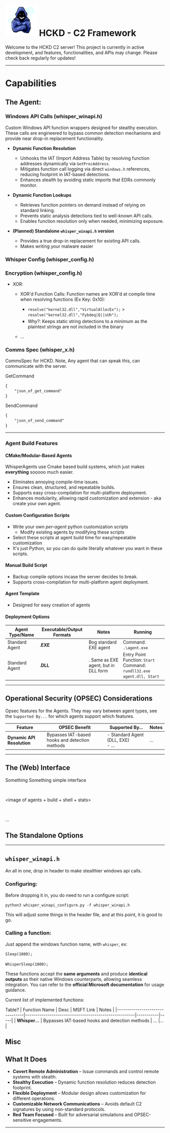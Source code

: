 

# <img src="WebInterface/static/icon_full.png" alt="HCKD C2 Server" width="100" height="100"> HCKD - C2 Framework

Welcome to the HCKD C2 server! This project is currently in active development, and features, functionalities, and APIs may change. Please check back regularly for updates! 

---


# **Capabilities**

## The Agent:

### **Windows API Calls (whisper_winapi.h)**
Custom Windows API function wrappers designed for stealthy execution. These calls are engineered to bypass common detection mechanisms and provide near drop-in replacement functionality.

- **Dynamic Function Resolution**  
  - Unhooks the IAT (Import Address Table) by resolving function addresses dynamically via `GetProcAddress`.  
  - Mitigates function call logging via direct `windows.h` references, reducing footprint in IAT-based detections.  
  - Enhances stealth by avoiding static imports that EDRs commonly monitor.

- **Dynamic Function Lookups**  
  - Retrieves function pointers on demand instead of relying on standard linking.  
  - Prevents static analysis detections tied to well-known API calls.  
  - Enables function resolution only when needed, minimizing exposure.

- **(Planned) Standalone `whisper_winapi.h` version**  
  - Provides a true drop-in replacement for existing API calls.  
  - Makes writing your malware easier

### **Whisper Config (whisper_config.h)**


### **Encryption (whisper_config.h)**
 - XOR:
	 - XOR'd Function Calls: Function names are XOR'd at compile time when resolving functions (Ex Key: 0x10):
		 - `resolve("kernel32.dll","VirtualAllocEx");` > `resolve("kernel32.dll","Fybdeq|Q||sUh");`
		 - Why?: Keeps static string detections to a minimum as the plaintext strings are not included in the binary

	 - ...

### **Comms Spec (whisper_x.h)**
CommsSpec for HCKD. Note, Any agent that can speak this, can communicate with the server.

GetCommand
```
{
	"json_of_get_command"
}
```
SendCommand
```
{
	"json_of_send_command"
}
```



---

### **Agent Build Features**

#### **CMake/Modular-Based Agents**
WhisperAgents use Cmake based build systems, which just makes **everything** sooooo much easier. 

- Eliminates annoying compile-time issues.
- Ensures clean, structured, and repeatable builds.
- Supports easy cross-compilation for multi-platform deployment.
- Enhances modularity, allowing rapid customization and extension - aka create your own agent.

#### **Custom Configuration Scripts**
- Write your own _per-agent_ python customization scripts
    - Modify existing agents by modifying these scripts
- Select these scripts at agent build time for easy/repeatable customization
- It's just Python, so you can do quite literally whatever you want in these scripts. 

#### **Manual Build Script**
- Backup compile options incase the server decides to break.
- Supports cross-compilation for multi-platform agent deployment.

#### **Agent Template**
- Designed for easy creation of agents

#### **Deployment Options**
| Agent Type/Name             | Executable/Output Formats                                   |  Notes | Running|
|--------------------------------|------------------------------------------------------|-----------|-----------|
|Standard Agent| **.EXE**      | Bog standard EXE agent      | Command: `.\agent.exe` |
|Standard Agent| **.DLL**        |. Same as EXE agent, but in DLL form | Entry Point Function: `Start`<br> Command: `rundll32.exe agent.dll, Start`|

---

## **Operational Security (OPSEC) Considerations**

Opsec features for the Agents. They may vary between agent types, see the `Supported By...` for which agents support which features. 

| Feature                        | OPSEC Benefit                                         | Supported By... | Notes |
|--------------------------------|------------------------------------------------------|-----------|-----------|
| **Dynamic API Resolution**      | Bypasses IAT-based hooks and detection methods      | - Standard Agent (DLL, EXE) <br> - ... |... |


---

## The (Web) Interface

Something Something simple interface

<image of homepage>

<image of agents + build + shell + stats>

<image of listeners>


...

## The Standalone Options
---
## `whisper_winapi.h`

An all in one, drop in header to make stealthier windows api calls. 

### Configuring: 

Before dropping it in, you do need to run a configure script:
```
python3 whisper_winapi_configure.py -f whisper_winapi.h
```

This will adjust some things in the header file, and at this point, it is good to go. 

### Calling a function:

Just append the windows function name, with `whisper`, ex:

```
Sleep(1000);

WhisperSleep(1000);

```

These functions accept the **same arguments** and produce **identical outputs** as their native Windows counterparts, allowing seamless integration. You can refer to the **official Microsoft documentation** for usage guidance.


Current list of implemented functions:

Table?
| Function Name | Desc | MSFT Link | Notes |
|--------------------------------|------------------------------------------------------|-----------|-----|
| **Whisper...**      | Bypasses IAT-based hooks and detection methods      | ...  |... |


## Misc


## **What It Does**
- **Covert Remote Administration** – Issue commands and control remote systems with stealth.
- **Stealthy Execution** – Dynamic function resolution reduces detection footprint.
- **Flexible Deployment** – Modular design allows customization for different operations.
- **Customizable Network Communications** – Avoids default C2 signatures by using non-standard protocols.
- **Red Team Focused** – Built for adversarial simulations and OPSEC-sensitive engagements.

---

